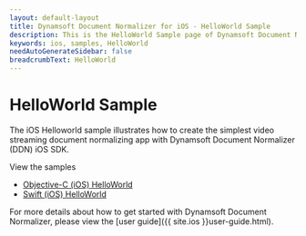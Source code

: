 ```yaml
---
layout: default-layout
title: Dynamsoft Document Normalizer for iOS - HelloWorld Sample
description: This is the HelloWorld Sample page of Dynamsoft Document Normalizer for iOS SDK.
keywords: ios, samples, HelloWorld
needAutoGenerateSidebar: false
breadcrumbText: HelloWorld
---
```


# HelloWorld Sample

The iOS Helloworld sample illustrates how to create the simplest video streaming document normalizing app with Dynamsoft Document Normalizer (DDN) iOS SDK.

View the samples

- <a href="https://github.com/Dynamsoft/document-normalizer-mobile-samples/tree/main/ios/Objective-C/HelloWorldObjC/" target="_blank">Objective-C (iOS) HelloWorld</a>
- <a href="https://github.com/Dynamsoft/document-normalizer-mobile-samples/tree/main/ios/Swift/HelloWorldSwift/" target="_blank">Swift (iOS) HelloWorld</a>

For more details about how to get started with Dynamsoft Document Normalizer, please view the [user guide]({{ site.ios }}user-guide.html).
